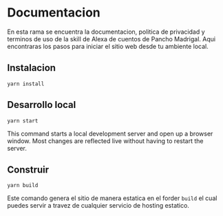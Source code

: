 # Documentacion

En esta rama se encuentra la documentacion, politica de privacidad y terminos de uso de la skill de Alexa de cuentos de Pancho Madrigal. Aqui encontraras los pasos para iniciar el sitio web desde tu ambiente local.

## Instalacion

```
yarn install
```

## Desarrollo local

```
yarn start
```

This command starts a local development server and open up a browser window. Most changes are reflected live without having to restart the server.

## Construir

```
yarn build
```

Este comando genera el sitio de manera estatica en el forder `build` el cual puedes servir a travez de cualquier servicio de hosting estatico.